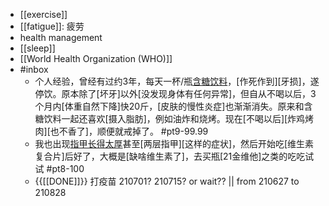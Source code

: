 - [[exercise]]
- [[fatigue]]: 疲劳
- health management
- [[sleep]]
- [[World Health Organization (WHO)]]
- #inbox
    - 个人经验，曾经有过约3年，每天一杯/瓶[含糖饮料](https://bbs.saraba1st.com/2b/thread-2022541-1-1.html)，[作死作到][牙损]，遂停饮。原本除了[坏牙]以外[没发现身体有任何异常]，但自从不喝以后，3个月内[体重自然下降]快20斤，[皮肤的慢性炎症]也渐渐消失。原来和含糖饮料一起还喜欢[摄入脂肪]，例如油炸和烧烤。现在[不喝以后][炸鸡烤肉][也不香了]，顺便就戒掉了。 #pt9-99.99
    - 我也出现[指甲长得太厚](https://bbs.saraba1st.com/2b/thread-2002258-1-1.html)甚至[两层指甲][这样的症状]，然后开始吃[维生素复合片]后好了，大概是[缺啥维生素了]，去买瓶[21金维他]之类的吃吃试试 #pt8-100
    - {{[[DONE]]}} 打疫苗 210701? 210715? or wait?? || from 210627 to 210828
